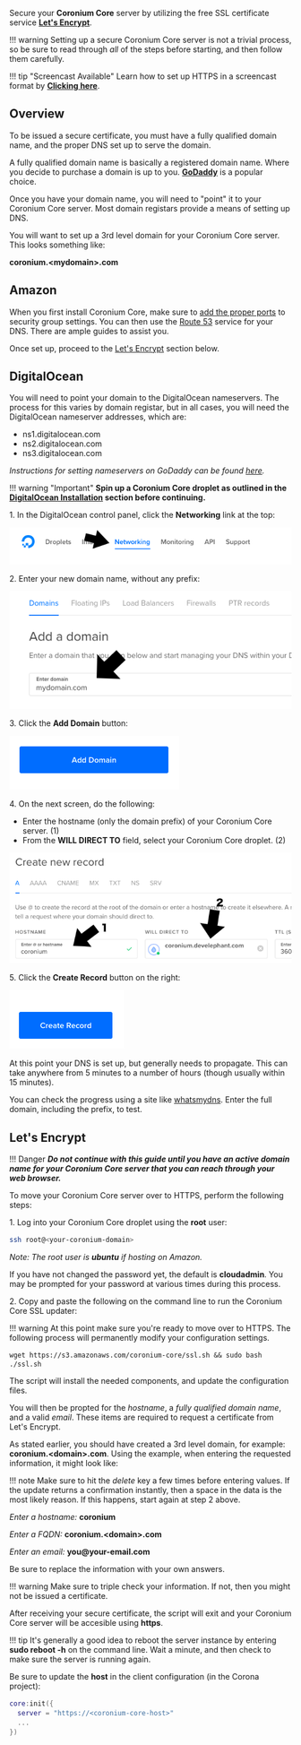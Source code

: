 Secure your __Coronium Core__ server by utilizing the free SSL certificate service __[Let's Encrypt](https://letsencrypt.org/)__.

!!! warning
    Setting up a secure Coronium Core server is not a trivial process, so be sure to read through _all_ of the steps before starting, and then follow them carefully.

!!! tip "Screencast Available"
    Learn how to set up HTTPS in a screencast format by __[Clicking here](https://youtu.be/2sP3PXdO4OU)__.

## Overview

To be issued a secure certificate, you must have a fully qualified domain name, and the proper DNS set up to serve the domain.

A fully qualified domain name is basically a registered domain name. Where you decide to purchase a domain is up to you. __[GoDaddy](https://www.godaddy.com/)__ is a popular choice. 

Once you have your domain name, you will need to "point" it to your Coronium Core server. Most domain registars provide a means of setting up DNS.

You will want to set up a 3rd level domain for your Coronium Core server. This looks something like:

__coronium.<mydomain\>.com__

## Amazon

When you first install Coronium Core, make sure to [add the proper ports](/server-install/ec2/#create-an-instance) to security group settings. You can then use the [Route 53](https://console.aws.amazon.com/route53/home) service for your DNS. There are ample guides to assist you. 

Once set up, proceed to the [Let's Encrypt](#lets-encrypt) section below.

## DigitalOcean

You will need to point your domain to the DigitalOcean nameservers. The process for this varies by domain registar, but in all cases, you will need the DigitalOcean nameserver addresses, which are:

  - ns1.digitalocean.com
  - ns2.digitalocean.com
  - ns3.digitalocean.com

_Instructions for setting nameservers on GoDaddy can be found [here](https://www.godaddy.com/help/set-custom-nameservers-for-domains-registered-with-godaddy-12317)._

!!! warning "Important"
    __Spin up a Coronium Core droplet as outlined in the [DigitalOcean Installation](/server-install/digitalocean/) section before continuing.__

1\. In the DigitalOcean control panel, click the __Networking__ link at the top:

![ssl-step1](imgs/ssl-step01.png)

2\. Enter your new domain name, without any prefix:

![ssl-step2](imgs/ssl-step02.png)

3\. Click the __Add Domain__ button:

![ssl-step3](imgs/ssl-step03.png)

4\. On the next screen, do the following:

 - Enter the hostname (only the domain prefix) of your Coronium Core server. (1)
 - From the __WILL DIRECT TO__ field, select your Coronium Core droplet. (2)

![ssl-step4](imgs/ssl-step04.png)

5\. Click the __Create Record__ button on the right:

![ssl-step5](imgs/ssl-step05.png)

At this point your DNS is set up, but generally needs to propagate. This can take anywhere from 5 minutes to a number of hours (though usually within 15 minutes). 

You can check the progress using a site like [whatsmydns](https://www.whatsmydns.net/#A/). Enter the full domain, including the prefix, to test.

## Let's Encrypt

!!! Danger
    ___Do not continue with this guide until you have an active domain name for your Coronium Core server that you can reach through your web browser.___

To move your Coronium Core server over to HTTPS, perform the following steps:

1\. Log into your Coronium Core droplet using the __root__ user:

```sh
ssh root@<your-coronium-domain>
```

_Note: The root user is __ubuntu__ if hosting on Amazon._

If you have not changed the password yet, the default is __cloudadmin__. You may be prompted for your password at various times during this process.

2\. Copy and paste the following on the command line to run the Coronium Core SSL updater:

!!! warning
    At this point make sure you're ready to move over to HTTPS. The following process will permanently modify your configuration settings.

```
wget https://s3.amazonaws.com/coronium-core/ssl.sh && sudo bash ./ssl.sh
```

The script will install the needed components, and update the configuration files. 

You will then be propted for the _hostname_, a _fully qualified domain name_, and a valid _email_. These items are required to request a certificate from Let's Encrypt.

As stated earlier, you should have created a 3rd level domain, for example: __coronium.<domain\>.com__. Using the example, when entering the requested information, it might look like:

!!! note
    Make sure to hit the _delete_ key a few times before entering values. If the update returns a confirmation instantly, then a space in the data is the most likely reason. If this happens, start again at step 2 above.

_Enter a hostname:_ __coronium__

_Enter a FQDN:_ __coronium.<domain\>.com__

_Enter an email:_ __you@your-email.com__

Be sure to replace the information with your own answers.

!!! warning
    Make sure to triple check your information. If not, then you might not be issued a certificate.

After receiving your secure certificate, the script will exit and your Coronium Core server will be accesible using __https__. 

!!! tip
    It's generally a good idea to reboot the server instance by entering __sudo reboot -h__ on the command line. Wait a minute, and then check to make sure the server is running again.

Be sure to update the __host__ in the client configuration (in the Corona project):

```lua
core:init({
  server = "https://<coronium-core-host>"
  ...
})
```
